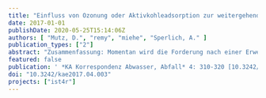 ```yaml
---
title: "Einfluss von Ozonung oder Aktivkohleadsorption zur weitergehenden Entfernung organischer Spurenstoffe auf den Energieaufwand und CO2-Fußabdruck einer Kläranlage"
date: 2017-01-01
publishDate: 2020-05-25T15:14:06Z
authors: [ "Mutz, D.", "remy", "miehe", "Sperlich, A." ]
publication_types: ["2"]
abstract: "Zusammenfassung: Momentan wird die Forderung nach einer Erweiterung von Kläranlagen um eine Stufe zur weitergehenden Elimination organischer Spurenstoffe in der Fachwelt kontrovers diskutiert. Als effiziente Verfahren werden hierfür die Oxidation durch Ozonung und die Adsorption an Aktivkohle betrachtet. Neben der Verbesserung des Gewässer- und Ressourcenschutzes bedarf die Einführung dieser Verfahren zusätzlicher Energie und erzeugt weitere damit verbundene negative Umweltauswirkungen (zum Beispiel Ausstoß von Treibhausgasen). Bei der hier durchgeführten Ökobilanz werden diese möglichen negativen Umweltauswirkungen der Verfahren zur Spurenstoffeliminierung genauer quantifiziert. Dabei werden weitere Ziele einer weitergehenden Abwasserreinigung (weitestgehende Entfernung von Phosphor mit Flockungsfiltration und saisonale UVDesinfektion) bei allen Varianten mit einbezogen, um auch den Anteil der Spurenstoffelimination an den gesamten Auswirkungen einer zukünftigen weitergehenden Abwasserreinigung zu erfassen. Die Ergebnisse zeigen, dass die Ozonung oder der Einsatz von Pulveraktivkohle bzw. Kornaktivkohleadsorbern je nach geforderter Effizienz der Spurenstoffentfernung einen hohen zusätzlichen Primärenergieaufwand (+ 10-103 %) und auch ein hohes zusätzliches Treibhauspotenzial (+ 8-100 %) im Vergleich zu einer Modellkläranlage der Größenklasse 5 erzeugt. Entscheidend für den zusätzlichen Aufwand sind neben der Qualität des zu behandelnden Klärwerksablaufs (organische Stoffe als DOC) auch die Reinigungsziele für die Spurenstoffelimination und damit die notwendige Dosierung von Ozon oder Aktivkohle. Dieser Aspekt sollte zukünftig in der Diskussion über die Qualitätsziele der weitergehenden Abwasserreinigung berücksichtigt werden."
featured: false
publication: ' *KA Korrespondenz Abwasser, Abfall* 4: 310-320 [10.3242/kae2017.04.003](https://doi.org/10.3242/kae2017.04.003)'
doi: "10.3242/kae2017.04.003"
projects: ["ist4r"]
---
```


